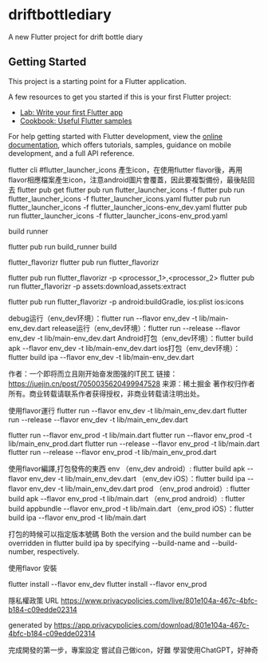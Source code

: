 # driftbottlediary

A new Flutter project for drift bottle diary

## Getting Started

This project is a starting point for a Flutter application.

A few resources to get you started if this is your first Flutter project:

- [Lab: Write your first Flutter app](https://docs.flutter.dev/get-started/codelab)
- [Cookbook: Useful Flutter samples](https://docs.flutter.dev/cookbook)

For help getting started with Flutter development, view the
[online documentation](https://docs.flutter.dev/), which offers tutorials,
samples, guidance on mobile development, and a full API reference.


flutter cli
#flutter_launcher_icons 產生icon，在使用flutter flavor後，再用flavor相應檔案產生icon，注意android圖片會覆蓋，因此要複製備份，最後貼回去
flutter pub get
flutter pub run flutter_launcher_icons -f <your config file name here>
flutter pub run flutter_launcher_icons -f flutter_launcher_icons.yaml
flutter pub run flutter_launcher_icons -f flutter_launcher_icons-env_dev.yaml
flutter pub run flutter_launcher_icons -f flutter_launcher_icons-env_prod.yaml


build runner

flutter pub run  build_runner build

flutter_flavorizr
flutter pub run flutter_flavorizr

<meta-data
android:name="com.google.android.gms.ads.APPLICATION_ID"
android:value="@string/admob_id"/>

[comment]: <> (flutter run --flavor env_dev -t lib/main_env_dev.dart)

[comment]: <> (flutter run --flavor env_prod -t lib/main_env_prod.dart)
flutter pub run flutter_flavorizr -p <processor_1>,<processor_2>
flutter pub run flutter_flavorizr -p assets:download,assets:extract

flutter pub run flutter_flavorizr -p android:buildGradle,
ios:plist
ios:icons

debug运行（env_dev环境）：flutter run --flavor env_dev -t lib/main-env_dev.dart
release运行（env_dev环境）：flutter run --release --flavor env_dev -t lib/main-env_dev.dart
Android打包（env_dev环境）：flutter build apk --flavor env_dev -t lib/main-env_dev.dart
ios打包（env_dev环境）：flutter build ipa --flavor env_dev -t lib/main-env_dev.dart

作者：一个即将而立且刚开始奋发图强的IT民工
链接：https://juejin.cn/post/7050035620499947528
来源：稀土掘金
著作权归作者所有。商业转载请联系作者获得授权，非商业转载请注明出处。

使用flavor運行
flutter run --flavor env_dev -t lib/main_env_dev.dart
flutter run --release --flavor env_dev -t lib/main_env_dev.dart

flutter run --flavor env_prod -t lib/main.dart
flutter run --flavor env_prod -t lib/main_env_prod.dart
flutter run --release --flavor env_prod -t lib/main.dart
flutter run --release --flavor env_prod -t lib/main_env_prod.dart

使用flavor編譯,打包發佈的東西
env
（env_dev android）: flutter build apk --flavor env_dev -t lib/main_env_dev.dart
（env_dev iOS）：flutter build ipa --flavor env_dev -t lib/main_env_dev.dart
prod
（env_prod android）: flutter build apk --flavor env_prod -t lib/main.dart
（env_prod android）: flutter build appbundle --flavor env_prod -t lib/main.dart
（env_prod iOS）：flutter build ipa --flavor env_prod -t lib/main.dart

打包的時候可以指定版本號碼
Both the version and the build number can be overridden in
flutter build ipa by specifying --build-name and --build-number, respectively.


使用flavor 安裝

flutter install --flavor env_dev
flutter install --flavor env_prod


隱私權政策 URL
https://www.privacypolicies.com/live/801e104a-467c-4bfc-b184-c09edde02314

generated by https://app.privacypolicies.com/download/801e104a-467c-4bfc-b184-c09edde02314

完成開發的第一步，專案設定
嘗試自己做icon，好難
學習使用ChatGPT，好神奇
